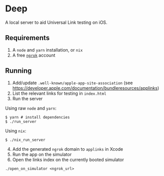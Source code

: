 # Deep

A local server to aid Universal Link testing on iOS. 

## Requirements

1. A `node` and `yarn` installation, or `nix`
2. A free [`ngrok`](https://ngrok.io) account

## Running

1. Add/update `.well-known/apple-app-site-association` (see https://developer.apple.com/documentation/bundleresources/applinks)
2. List the relevant links for testing in `index.html`
3. Run the server

Using raw `node` and `yarn`:
```
$ yarn # install dependencies
$ ./run_server
```
Using `nix`:
```
$ ./nix_run_server
```
4. Add the generated `ngrok` domain to `applinks` in Xcode
5. Run the app on the simulator
6. Open the links index on the currently booted simulator
```
./open_on_simulator <ngrok_url>
```
